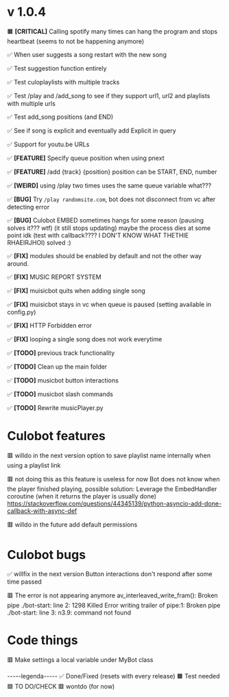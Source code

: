 # v 1.0.4

🟧 **[CRITICAL]** Calling spotify many times can hang the program and stops heartbeat (seems to not be happening anymore)

✅ When user suggests a song restart with the new song

✅ Test suggestion function entirely

✅ Test culoplaylists with multiple tracks

✅ Test /play and /add_song to see if they support url1, url2 and playlists with multiple urls

✅ Test add_song positions (and END)

✅ See if song is explicit and eventually add Explicit in query

✅ Support for youtu.be URLs

✅ **[FEATURE]** Specify queue position when using pnext

✅ **[FEATURE]** /add {track} {position}
position can be START, END, number

✅ **[WEIRD]** using /play two times uses the same queue variable what???

✅ **[BUG]** Try `/play randomsite.com`, bot does not disconnect from vc after detecting error

✅ **[BUG]** Culobot EMBED sometimes hangs for some reason (pausing solves it??? wtf) (it still stops updating) maybe the process dies at some point idk (test with callback???? I DON'T KNOW WHAT THETHIE RHAEIRJHOI) solved :)

✅ **[FIX]** modules should be enabled by default and not the other way around.

✅ **[FIX]** MUSIC REPORT SYSTEM

✅ **[FIX]** muisicbot quits when adding single song

✅ **[FIX]** muisicbot stays in vc when queue is paused (setting available in config.py)

✅ **[FIX]** HTTP Forbidden error

✅ **[FIX]** looping a single song does not work everytime

✅ **[TODO]** previous track functionality

✅ **[TODO]** Clean up the main folder

✅ **[TODO]** musicbot button interactions

✅ **[TODO]** musicbot slash commands

✅ **[TODO]** Rewrite musicPlayer.py


# Culobot features
🟥 willdo in the next version
option to save playlist name internally when using a playlist link

🟥 not doing this as this feature is useless for now
Bot does not know when the player finished playing, possible solution:
    Leverage the EmbedHandler coroutine (when it returns the player is usually done)
    https://stackoverflow.com/questions/44345139/python-asyncio-add-done-callback-with-async-def

🟥 willdo in the future
add default permissions

# Culobot bugs

✅ willfix in the next version
Button interactions don't respond after some time passed 

🟥 The error is not appearing anymore
av_interleaved_write_fram(): Broken pipe
./bot-start: line 2: 1298 Killed
Error writing trailer of pipe:1: Broken pipe
./bot-start: line 3: n3.9: command not found

# Code things

🟥 Make settings a local variable under MyBot class

-----legenda-----
✅ Done/Fixed (resets with every release)
🟧 Test needed
🟦 TO DO/CHECK
🟥 wontdo (for now)